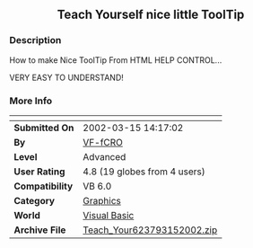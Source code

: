 ﻿<div align="center">

## Teach Yourself nice little ToolTip


</div>

### Description

How to make Nice ToolTip From HTML HELP CONTROL...

VERY EASY TO UNDERSTAND!
 
### More Info
 


<span>             |<span>
---                |---
**Submitted On**   |2002-03-15 14:17:02
**By**             |[VF\-fCRO](https://github.com/Planet-Source-Code/PSCIndex/blob/master/ByAuthor/vf-fcro.md)
**Level**          |Advanced
**User Rating**    |4.8 (19 globes from 4 users)
**Compatibility**  |VB 6\.0
**Category**       |[Graphics](https://github.com/Planet-Source-Code/PSCIndex/blob/master/ByCategory/graphics__1-46.md)
**World**          |[Visual Basic](https://github.com/Planet-Source-Code/PSCIndex/blob/master/ByWorld/visual-basic.md)
**Archive File**   |[Teach\_Your623793152002\.zip](https://github.com/Planet-Source-Code/vf-fcro-teach-yourself-nice-little-tooltip__1-32707/archive/master.zip)








